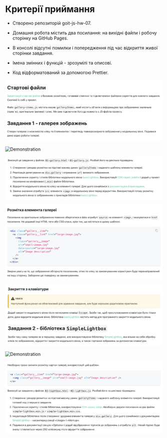 # Критерії приймання

- Створено репозиторій goit-js-hw-07.

- Домашня робота містить два посилання: на вихідні файли і робочу сторінку на
  GitHub Pages.

- В консолі відсутні помилки і попередження під час відкриття живої сторінки
  завдання.

- Імена змінних і функцій - зрозумілі та описові.

- Код відформатований за допомогою Prettier.

![GitHub actions settings](./assets/text-1.png)

![Demonstration](./assets/modal-gallery-1.gif)

![GitHub actions settings](./assets/text-2.png)

![GitHub actions settings](./assets/text-3.png)

![GitHub actions settings](./assets/text-4.png)

![Demonstration](./assets/modal-gallery-2.gif)

![GitHub actions settings](./assets/text-5.png)
